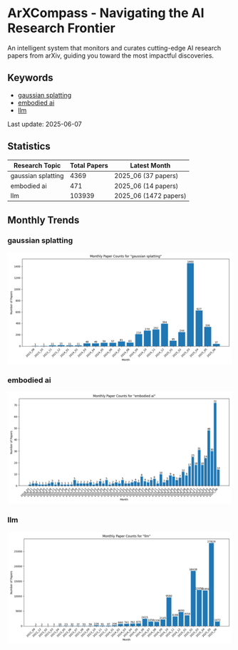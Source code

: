 # ArXCompass - Navigating the AI Research Frontier
An intelligent system that monitors and curates cutting-edge AI research papers from arXiv, guiding you toward the most impactful discoveries.

## Keywords

- [gaussian splatting](gaussian_splatting/)
- [embodied ai](embodied_ai/)
- [llm](llm/)

Last update: 2025-06-07

## Statistics

| Research Topic | Total Papers | Latest Month |
| --- | --- | --- |
| gaussian splatting | 4369 | 2025_06 (37 papers) |
| embodied ai | 471 | 2025_06 (14 papers) |
| llm | 103939 | 2025_06 (1472 papers) |

## Monthly Trends

### gaussian splatting

![Monthly Paper Counts for gaussian splatting](gaussian_splatting/monthly_stats.png)

### embodied ai

![Monthly Paper Counts for embodied ai](embodied_ai/monthly_stats.png)

### llm

![Monthly Paper Counts for llm](llm/monthly_stats.png)

